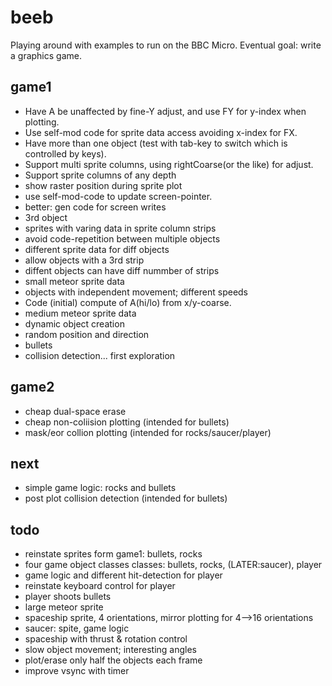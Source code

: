# beeb

Playing around with examples to run on the BBC Micro.
Eventual goal: write a graphics game.

## game1
- Have A be unaffected by fine-Y adjust, and use FY for y-index when plotting.
- Use self-mod code for sprite data access avoiding x-index for FX.
- Have more than one object (test with tab-key to switch which is controlled by keys).
- Support multi sprite columns, using rightCoarse(or the like) for adjust.
- Support sprite columns of any depth
- show raster position during sprite plot
- use self-mod-code to update screen-pointer.
- better: gen code for screen writes
- 3rd object
- sprites with varing data in sprite column strips
- avoid code-repetition between multiple objects
- different sprite data for diff objects
- allow objects with a 3rd strip
- diffent objects can have diff nummber of strips
- small meteor sprite data
- objects with independent movement; different speeds
- Code (initial) compute of A(hi/lo) from x/y-coarse.
- medium meteor sprite data
- dynamic object creation
- random position and direction
- bullets
- collision detection... first exploration

## game2
- cheap dual-space erase
- cheap non-coliision plotting (intended for bullets)
- mask/eor collion plotting (intended for rocks/saucer/player)

## next
- simple game logic: rocks and bullets
- post plot collision detection (intended for bullets)

## todo
- reinstate sprites form game1: bullets, rocks
- four game object classes classes: bullets, rocks, (LATER:saucer), player
- game logic and different hit-detection for player
- reinstate keyboard control for player
- player shoots bullets
- large meteor sprite
- spaceship sprite, 4 orientations, mirror plotting for 4-->16 orientations
- saucer: spite, game logic
- spaceship with thrust & rotation control
- slow object movement; interesting angles
- plot/erase only half the objects each frame
- improve vsync with timer
